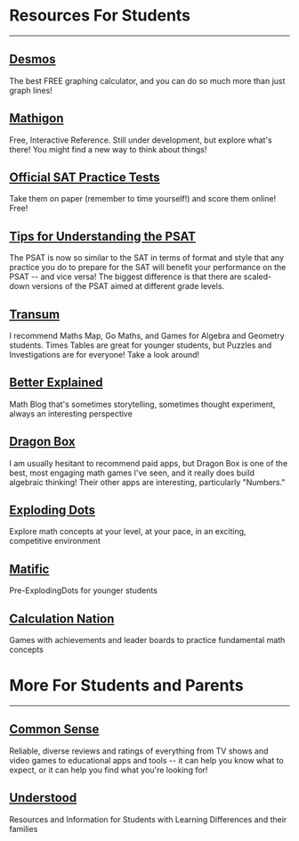 # Resources For Students

---

## [Desmos](https://www.desmos.com/)

The best FREE graphing calculator, and you can do so much more than just graph lines!

## [Mathigon](https://mathigon.org/courses)

Free, Interactive Reference. Still under development, but explore what's there! You might find a new way to think about things!

## [Official SAT Practice Tests](https://www.khanacademy.org/test-prep/sat/full-length-sat-1#paper-sat-tests)

Take them on paper (remember to time yourself!) and score them online! Free!

## [Tips for Understanding the PSAT](https://www.khanacademy.org/test-prep/sat/full-length-sat-1/paper-sat-tests/a/full-length-psat-nmsqt)

The PSAT is now so similar to the SAT in terms of format and style that any practice you do to prepare for the SAT will benefit your performance on the PSAT -- and vice versa! The biggest difference is that there are scaled-down versions of the PSAT aimed at different grade levels.

## [Transum](https://www.transum.org/)

I recommend Maths Map, Go Maths, and Games for Algebra and Geometry students. Times Tables are great for younger students, but Puzzles and Investigations are for everyone! Take a look around!

## [Better Explained](https://betterexplained.com/archives/)

Math Blog that's sometimes storytelling, sometimes thought experiment, always an interesting perspective

## [Dragon Box](https://dragonbox.com/)

I am usually hesitant to recommend paid apps, but Dragon Box is one of the best, most engaging math games I've seen, and it really does build algebraic thinking! Their other apps are interesting, particularly "Numbers."

## [Exploding Dots](https://www.explodingdots.org/g/cold-fly-7)

Explore math concepts at your level, at your pace, in an exciting, competitive environment

## [Matific](https://www.marketing.matific.com/global-maths-project)

Pre-ExplodingDots for younger students

## [Calculation Nation](https://calculationnation.nctm.org/)

Games with achievements and leader boards to practice fundamental math concepts


# More For Students and Parents

---

## [Common Sense](https://www.commonsense.org/)

Reliable, diverse reviews and ratings of everything from TV shows and video games to educational apps and tools -- it can help you know what to expect, or it can help you find what you're looking for!

## [Understood](https://www.understood.org/en)

Resources and Information for Students with Learning Differences and their families
